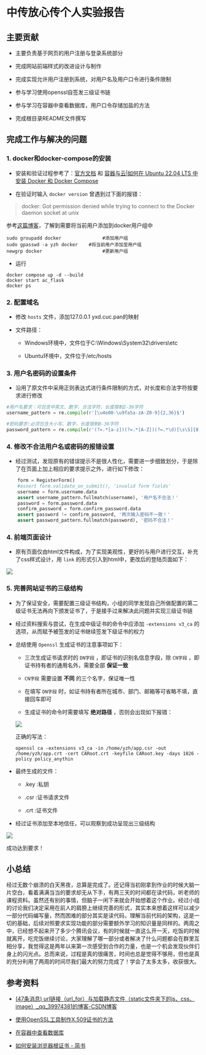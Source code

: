 # 中传放心传个人实验报告

## 主要贡献

- 主要负责基于网页的用户注册与登录系统部分

- 完成网站前端样式的改进设计与制作

- 完成实现允许用户注册到系统，对用户名及用户口令进行条件限制

- 参与学习使用openssl自签发三级证书链

- 参与学习在容器中查看数据库，用户口令存储加盐的方法

- 完成根目录README文件撰写


## 完成工作与解决的问题

### 1. docker和docker-compose的安装

- 安装和验证过程参考了：[官方文档](https://docs.docker.com/engine/install/ubuntu/) 和 [容器与云|如何在 Ubuntu 22.04 LTS 中安装 Docker 和 Docker Compose](https://linux.cn/article-14871-1.html)

- 在验证时输入 `docker version` 曾遇到过下面的报错：

> docker: Got permission denied while trying to connect to the Docker daemon socket at unix

参考[这篇博客](https://blog.csdn.net/qq_45097352/article/details/116105246)，了解到需要将当前用户添加到docker用户组中

```
sudo groupadd docker               #添加用户组
sudo gpasswd -a yzh docker    #将当前用户添加至用户组
newgrp docker                      #更新用户组
```

- 运行

```
docker compose up -d --build
docker start ac_flask
docker ps
```

### 2. 配置域名

- 修改 `hosts` 文件，添加127.0.0.1 yxd.cuc.pan的映射

- 文件路径：

    - Windows环境中，文件位于C:\Windows\System32\drivers\etc

    - Ubuntu环境中，文件位于/etc/hosts

### 3. 用户名密码的设置条件

- 沿用了原文件中采用正则表达式进行条件限制的方式，对长度和合法字符按要求进行修改

```py
#用户名要求：可包含中英文、数字、合法字符，长度限制2-36字符
username_pattern = re.compile(r'[\u4e00-\u9fa5a-zA-Z0-9]{2,36}$')

#密码要求:必须包含大小写、数字，长度限制8-36字符
password_pattern = re.compile(r'(?=.*[a-z])(?=.*[A-Z])(?=.*\d)[\s\S]{8,36}')

```

### 4. 修改不合法用户名或密码的报错设置

- 经过测试，发现原有的错误提示不是很人性化，需要进一步细致划分，于是除了在页面上加上相应的要求提示之外，进行如下修改：

```py
    form = RegisterForm()
    #assert form.validate_on_submit(), 'invalid form fields'
    username = form.username.data
    assert username_pattern.fullmatch(username), '用户名不合法！'
    password = form.password.data
    confirm_password = form.confirm_password.data
    assert password != confirm_password, '两次输入密码不一致！'
    assert password_pattern.fullmatch(password), '密码不合法！'
```

### 4. 前端页面设计

- 原有页面仅由html文件构成，为了实现美观性，更好的与用户进行交互，补充了css样式设计，用 `link` 的形式引入到html中，更改后的登陆页面如下：

![](imgs/after_css.png)

### 5. 完善网站证书的三级结构

- 为了保证安全，需要配置三级证书结构，小组的同学发现自己所做配置的第二级证书无法再向下颁发证书了，于是接手过来解决此问题并实现三级证书链

- 经过资料搜索与尝试，在生成中级证书的命令中应添加 `-extensions v3_ca` 的选项，从而赋予被签发的证书继续签发下级证书的权力

- 总结使用 `Openssl` 生成证书的注意事项如下：

    - 三次生成证书请求时的 `DN字段` ，即证书的识别名信息字段，除 `CN字段` ，即证书持有者的通用名外，需要全部 **保证一致**
    
    - `CN字段` 需要设置 **不同** 的三个名字，保证唯一性

    - 在填写 `DN字段` 时，如证书持有者所在城市、部门、邮箱等可省略不填，直接回车即可

    - 生成证书的命令时需要填写 **绝对路径** ，否则会出现如下报错：

    ![](imgs/cert.png)
     
    正确的写法：

    ```  
    openssl ca -extensions v3_ca -in /home/yzh/app.csr -out /home/yzh/app.crt -cert CARoot.crt -keyfile CARoot.key -days 1826 -policy policy_anythin
    ```

- 最终生成的文件：

    - .key :私钥

    - .csr :证书请求文件

    - .crt :证书文件

- 经过证书添加至本地信任，可以观察到成功呈现出三级结构

![](imgs/cert_success.png)

成功达到要求！

## 小总结

经过无数个崩溃的白天黑夜，总算是完成了。还记得当初刚拿到作业的时候大脑一片空白，看着满满当当的要求却无从下手，有两三天的时间都在读代码，听老师的课程资料。虽然还有别的事情，但脑子一闲下来就会开始想着这个作业。经过小组的讨论我们决定采用在前人的肩膀上继续完善的形式，其实本来想着这样可以减少一部分代码编写量，然而困难的部分其实是读代码，理解当前代码的架构，这是一切的基础，后续对照要求实现功能的部分需要额外学习的知识量是同样的。两周之中，已经想不起来开了多少个腾讯会议，有的时候就一直这么开一天，吃饭的时候就离开，吃完饭继续讨论，大家理解了哪一部分或者解决了什么问题都会在群里互相分享，我觉得这是两年以来第一次感受到合作的力量，也是一个机会发现伙伴们身上的闪光点。总而来说，过程是真的很痛苦，时间也总是觉得不够用，但也是真的充分利用了两周的时间尽我们最大的努力完成了！学会了太多太多，收获很大。

## 参考资料

- [(47条消息) url链接（url_for）与加载静态文件（static文件夹下的js、css、image）_qq_39974381的博客-CSDN博客](https://blog.csdn.net/qq_39974381/article/details/80841140)

- [使用OpenSSL工具制作X.509证书的方法](https://blog.csdn.net/howeverpf/article/details/21622545#t2)

- [在容器中查看数据库](https://zhuanlan.zhihu.com/p/259986189#:~:text=%E8%BF%9B%E5%85%A5%E5%AE%B9%E5%99%A8%20docker%20exec%20-it%20%7Bimage%7D%20bash,3.%E8%BE%93%E5%85%A5MySQL%E8%B4%A6%E5%8F%B7%E5%92%8C%E5%AF%86%E7%A0%81%E8%BF%9B%E8%A1%8C%E7%99%BB%E5%BD%95.%20mysql%20-u%20root%20-p%20%7Bpasswor%7D%204.%E6%98%BE%E7%A4%BA%E6%89%80%E6%9C%89%E7%9A%84%E6%95%B0%E6%8D%AE%E5%BA%93.)

- [如何安装浏览器根证书 - 简书](https://www.jianshu.com/p/e54073b3e0f8)
